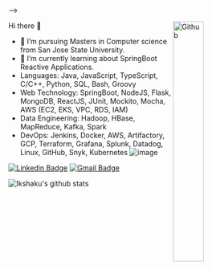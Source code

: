 <!-- ### Hi there 👋

<!--
**ikshaku/ikshaku** is a ✨ _special_ ✨ repository because its `README.md` (this file) appears on your GitHub profile.

Here are some ideas to get you started:

- 🔭 I’m currently working on ...
- 🌱 I’m currently learning ...
- 👯 I’m looking to collaborate on ...
- 🤔 I’m looking for help with ...
- 💬 Ask me about ...
- 📫 How to reach me: ...
- 😄 Pronouns: ...
- ⚡ Fun fact: ...
--> -->

Hi there 👋
<img width="35%" align="right" alt="Github" src="https://user-images.githubusercontent.com/48678280/88862734-4903af80-d201-11ea-968b-9c939d88a37c.gif" />

- 🔭 I’m  pursuing Masters in Computer science from San Jose State University.
- 🌱 I’m currently learning about SpringBoot Reactive Applications.
- Languages: Java, JavaScript, TypeScript, C/C++, Python, SQL, Bash, Groovy                                                                                    
- Web Technology: SpringBoot, NodeJS, Flask, MongoDB, ReactJS, JUnit, Mockito, Mocha, AWS (EC2, EKS, VPC, RDS, IAM)
- Data Engineering: Hadoop, HBase, MapReduce, Kafka, Spark
- DevOps:  Jenkins, Docker, AWS, Artifactory, GCP, Terraform, Grafana, Splunk, Datadog, Linux, GitHub, Snyk, Kubernetes
![image](https://github.com/ikshaku/ikshaku/assets/25012997/28ce85f8-6a19-4a55-9c94-3c999c287305)


 [![Linkedin Badge](https://img.shields.io/badge/-Ikshaku_Goswami-blue?style=flat-square&logo=Linkedin&logoColor=white&link=https://www.linkedin.com/in/ikshaku/)](https://www.linkedin.com/in/ikshaku/) [![Gmail Badge](https://img.shields.io/badge/-ikshaku.goswami@gmail.com-c14438?style=flat-square&logo=Gmail&logoColor=white&link=mailto:ikshaku.goswami@gmail.com)](mailto:ikshaku.goswami@gmail.com)

 ![Ikshaku's github stats](https://github-readme-stats.vercel.app/api?username=ikshaku&show_icons=true&theme=dark)
